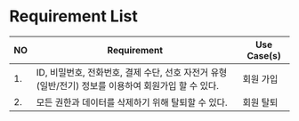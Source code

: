 # Requirement List

| NO | Requirement   | Use Case(s) |
|---|---|---|
| 1. | ID, 비밀번호, 전화번호, 결제 수단, 선호 자전거 유형(일반/전기) 정보를 이용하여 회원가입 할 수 있다. | 회원 가입 |
| 2. | 모든 권한과 데이터를 삭제하기 위해 탈퇴할 수 있다. | 회원 탈퇴 |
